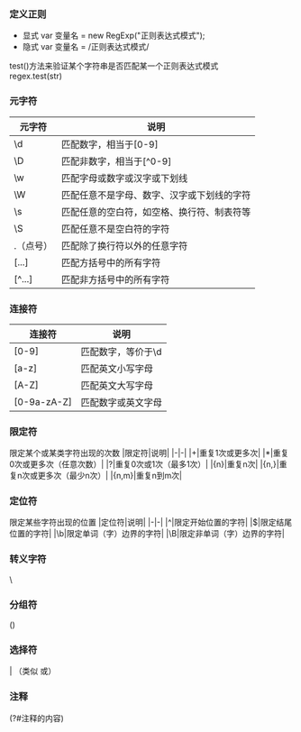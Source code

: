 ### 定义正则
- 显式
var 变量名 =  new RegExp("正则表达式模式");
- 隐式
var 变量名 =  /正则表达式模式/

test()方法来验证某个字符串是否匹配某一个正则表达式模式  
regex.test(str)  
### 元字符
|元字符|说明|
|-|-|
|\d|匹配数字，相当于[0-9]|
|\D|匹配非数字，相当于[^0-9]|
|\w|匹配字母或数字或汉字或下划线|
|\W|匹配任意不是字母、数字、汉字或下划线的字符|
|\s|匹配任意的空白符，如空格、换行符、制表符等|
|\S|匹配任意不是空白符的字符|
|.（点号）|匹配除了换行符以外的任意字符|
|[...]|匹配方括号中的所有字符|
|[^...]|匹配非方括号中的所有字符|

### 连接符
|连接符|说明|
|-|-|
|[0-9]|匹配数字，等价于\d|
|[a-z]|匹配英文小写字母|
|[A-Z]|匹配英文大写字母|
|[0-9a-zA-Z]|匹配数字或英文字母|

### 限定符
限定某个或某类字符出现的次数
|限定符|说明|
|-|-|
|+|重复1次或更多次|
|*|重复0次或更多次（任意次数）|
|?|重复0次或1次（最多1次）|
|{n}|重复n次|
|{n,}|重复n次或更多次（最少n次）|
|{n,m}|重复n到m次|

### 定位符
限定某些字符出现的位置
|定位符|说明|
|-|-|
|^|限定开始位置的字符|
|$|限定结尾位置的字符|
|\b|限定单词（字）边界的字符|
|\B|限定非单词（字）边界的字符|

### 转义字符
\

### 分组符
()

### 选择符
| （类似 或）

### 注释
(?#注释的内容)